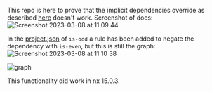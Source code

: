 This repo is here to prove that the implicit dependencies override as described [here](https://nx.dev/reference/project-configuration#implicitdependencies) doesn't work.
Screenshot of docs:
![Screenshot 2023-03-08 at 11 09 44](https://user-images.githubusercontent.com/23667517/223671021-df3c1c43-97ad-402c-82c0-247d736b84f3.png)


In the [project.json](https://github.com/rdenner/nx-implicit-dependencies-broken/blob/main/packages/is-odd/project.json#L6) of `is-odd` a rule has been added to negate the dependency with `is-even`, but this is still the graph:
![Screenshot 2023-03-08 at 11 10 38](https://user-images.githubusercontent.com/23667517/223671206-28c8cbc7-73e3-4a26-83af-99b7226dab2f.png)

![graph](https://user-images.githubusercontent.com/23667517/223670090-5058ac4f-8413-4bf8-98b6-a50020738626.png)

This functionality did work in nx 15.0.3.
